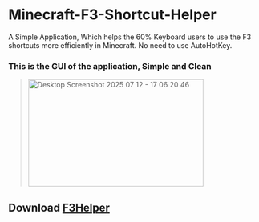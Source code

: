# Minecraft-F3-Shortcut-Helper
A Simple Application, Which helps the 60% Keyboard users to use the F3 shortcuts more efficiently in Minecraft. No need to use AutoHotKey.

### This is the GUI of the application, Simple and Clean

> <img width="349" height="214" alt="Desktop Screenshot 2025 07 12 - 17 06 20 46" src="https://github.com/user-attachments/assets/c3685bb9-be9c-4a34-8e84-f847fa9a5624" />

## Download [F3Helper](https://github.com/HaxOrWot/F3-Shortcut-Helper/releases/download/minecraft/F3Helper.exe)
